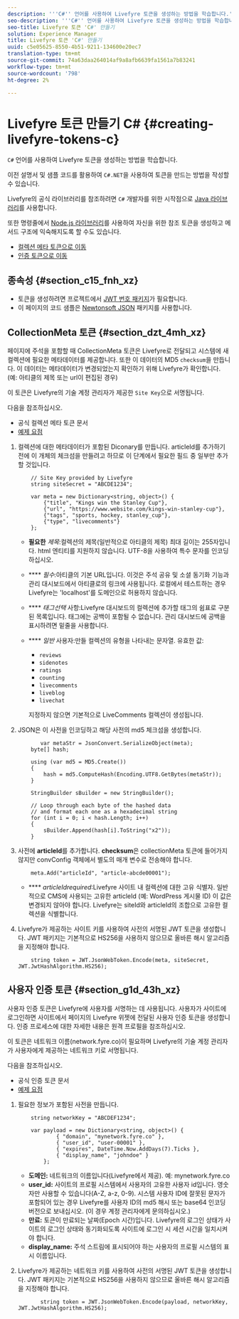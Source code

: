 ```yaml
---
description: '''C#'' 언어를 사용하여 Livefyre 토큰을 생성하는 방법을 학습합니다.'
seo-description: '''C#'' 언어를 사용하여 Livefyre 토큰을 생성하는 방법을 학습합니다.'
seo-title: Livefyre 토큰 'C#' 만들기
solution: Experience Manager
title: Livefyre 토큰 'C#' 만들기
uuid: c5e05625-8550-4b51-9211-134600e20ec7
translation-type: tm+mt
source-git-commit: 74a63daa264014af9a8afb6639fa1561a7b83241
workflow-type: tm+mt
source-wordcount: '798'
ht-degree: 2%

---
```



# Livefyre 토큰 만들기 C\# {#creating-livefyre-tokens-c}

``C#`` 언어를 사용하여 Livefyre 토큰을 생성하는 방법을 학습합니다.

이전 설명서 및 샘플 코드를 활용하여 `C#.NET`을 사용하여 토큰을 만드는 방법을 작성할 수 있습니다.

Livefyre의 공식 라이브러리를 참조하려면 `C#` 개발자를 위한 시작점으로 [Java 라이브러리](https://github.com/Livefyre/livefyre-java-utils)를 사용합니다.

또한 명령줄에서 [Node.js 라이브러리](https://github.com/Livefyre/livefyre-nodejs-utils)를 사용하여 자신을 위한 참조 토큰을 생성하고 메서드 구조에 익숙해지도록 할 수도 있습니다.

* [컬렉션 메타 토큰으로 이동](https://gist.github.com/gibron/56cb9c7060bf4816c4c5#the-collectionMeta-token)
* [인증 토큰으로 이동](https://gist.github.com/gibron/56cb9c7060bf4816c4c5#the-auth-token)

## 종속성 {#section_c15_fnh_xz}

* 토큰을 생성하려면 프로젝트에서 [JWT 번호 패키지](https://www.nuget.org/packages/JWT)가 필요합니다.
* 이 페이지의 코드 샘플은 [Newtonsoft JSON](https://www.nuget.org/packages/newtonsoft.json/) 패키지를 사용합니다.

## CollectionMeta 토큰 {#section_dzt_4mh_xz}

페이지에 주석을 포함할 때 CollectionMeta 토큰은 Livefyre로 전달되고 시스템에 새 컬렉션에 필요한 메타데이터를 제공합니다. 또한 이 데이터의 MD5 `checksum`을 만듭니다. 이 데이터는 메타데이터가 변경되었는지 확인하기 위해 Livefyre가 확인합니다. (예: 아티클의 제목 또는 url이 편집된 경우)

이 토큰은 Livefyre의 기술 계정 관리자가 제공한 `Site Key`으로 서명됩니다.

다음을 참조하십시오.

* 공식 컬렉션 메타 토큰 문서
* [예제 요점](https://gist.github.com/pcolombo/dbbea020618c521a2bd5)

1. 컬렉션에 대한 메타데이터가 포함된 Diconary를 만듭니다. articleId를 추가하기 전에 이 개체의 체크섬을 만들려고 하므로 이 단계에서 필요한 필드 중 일부만 추가할 것입니다.

   ```
       // Site Key provided by Livefyre 
       string siteSecret = "ABCDE1234"; 
   
       var meta = new Dictionary<string, object>() { 
           {"title", "Kings win the Stanley Cup"}, 
           {"url", "https://www.website.com/kings-win-stanley-cup"}, 
           {"tags", "sports, hockey, stanley_cup"}, 
           {"type", "livecomments"} 
       };
   ```

   * **필요한** *제목*:컬렉션의 제목(일반적으로 아티클의 제목) 최대 길이는 255자입니다. html 엔티티를 지원하지 않습니다. UTF-8을 사용하여 특수 문자를 인코딩하십시오.
   * **** *필수*:아티클의 기본 URL입니다. 이것은 주석 공유 및 소셜 동기화 기능과 관리 대시보드에서 아티클로의 링크에 사용됩니다. 로컬에서 테스트하는 경우 Livefyre는 &#39;localhost&#39;를 도메인으로 허용하지 않습니다.
   * **** *태그선택* 사항:Livefyre 대시보드의 컬렉션에 추가할 태그의 쉼표로 구분된 목록입니다. 태그에는 공백이 포함될 수 없습니다. 관리 대시보드에 공백을 표시하려면 밑줄을 사용합니다.
   * **** *일반* 사용자:만들 컬렉션의 유형을 나타내는 문자열. 유효한 값:

      * `reviews`
      * `sidenotes`
      * `ratings`
      * `counting`
      * `livecomments`
      * `liveblog`
      * `livechat`

      지정하지 않으면 기본적으로 LiveComments 컬렉션이 생성됩니다.


1. JSON은 이 사전을 인코딩하고 해당 사전의 md5 체크섬을 생성합니다.

   ```
          var metaStr = JsonConvert.SerializeObject(meta); 
       byte[] hash; 
   
       using (var md5 = MD5.Create()) 
       { 
           hash = md5.ComputeHash(Encoding.UTF8.GetBytes(metaStr)); 
       } 
   
       StringBuilder sBuilder = new StringBuilder(); 
   
       // Loop through each byte of the hashed data  
       // and format each one as a hexadecimal string  
       for (int i = 0; i < hash.Length; i++) 
       { 
           sBuilder.Append(hash[i].ToString("x2")); 
       } 
   ```

1. 사전에 **articleId**&#x200B;를 추가합니다. **checksum**&#x200B;은 collectionMeta 토큰에 들어가지 않지만 convConfig 객체에서 별도의 매개 변수로 전송해야 합니다.

   ```
       meta.Add("articleId", "article-abcde00001"); 
   ```

   * **** *articleIdrequired*:Livefyre 사이트 내 컬렉션에 대한 고유 식별자. 일반적으로 CMS에 사용되는 고유한 articleId (예: WordPress 게시물 ID) 이 값은 변경되지 않아야 합니다. Livefyre는 siteId와 articleId의 조합으로 고유한 컬렉션을 식별합니다.

1. Livefyre가 제공하는 사이트 키를 사용하여 사전의 서명된 JWT 토큰을 생성합니다. JWT 패키지는 기본적으로 HS256을 사용하지 않으므로 올바른 해시 알고리즘을 지정해야 합니다.

   ```
       string token = JWT.JsonWebToken.Encode(meta, siteSecret, JWT.JwtHashAlgorithm.HS256);
   ```

## 사용자 인증 토큰 {#section_g1d_43h_xz}

사용자 인증 토큰은 Livefyre에 사용자를 서명하는 데 사용됩니다. 사용자가 사이트에 로그인하면 사이트에서 페이지의 Livefyre 위젯에 전달된 사용자 인증 토큰을 생성합니다. 인증 프로세스에 대한 자세한 내용은 원격 프로필을 참조하십시오.

이 토큰은 네트워크 이름(network.fyre.co)이 필요하며 Livefyre의 기술 계정 관리자가 사용자에게 제공하는 네트워크 키로 서명됩니다.

다음을 참조하십시오.

* 공식 인증 토큰 문서
* [예제 요점](https://gist.github.com/pcolombo/7d7403172c28734c87e2)

1. 필요한 정보가 포함된 사전을 만듭니다.

   ```
       string networkKey = "ABCDEF1234"; 
   
       var payload = new Dictionary<string, object>() {  
               { "domain", "mynetwork.fyre.co" }, 
               { "user_id", "user-00001" }, 
               { "expires", DateTime.Now.AddDays(7).Ticks }, 
               { "display_name", "johndoe" } 
           }; 
   ```

   * **도메인:** 네트워크의 이름입니다(Livefyre에서 제공). 예: mynetwork.fyre.co
   * **user_id:** 사이트의 프로필 시스템에서 사용자의 고유한 사용자 id입니다. 영숫자만 사용할 수 있습니다(A-Z, a-z, 0-9). 시스템 사용자 ID에 잘못된 문자가 포함되어 있는 경우 Livefyre를 사용자 ID의 md5 해시 또는 base64 인코딩 버전으로 보내십시오. (이 경우 계정 관리자에게 문의하십시오.)
   * **만료:** 토큰이 만료되는 날짜(Epoch 시간)입니다. Livefyre의 로그인 상태가 사이트의 로그인 상태와 동기화되도록 사이트에 로그인 시 세션 시간을 일치시켜야 합니다.
   * **display_name:** 주석 스트림에 표시되어야 하는 사용자의 프로필 시스템의 표시 이름입니다.

1. Livefyre가 제공하는 네트워크 키를 사용하여 사전의 서명된 JWT 토큰을 생성합니다. JWT 패키지는 기본적으로 HS256을 사용하지 않으므로 올바른 해시 알고리즘을 지정해야 합니다.

   ```
          string token = JWT.JsonWebToken.Encode(payload, networkKey, JWT.JwtHashAlgorithm.HS256);
   ```
